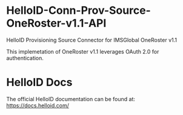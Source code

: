 # HelloID-Conn-Prov-Source-OneRoster-v1.1-API
HelloID Provisioning Source Connector for IMSGlobal OneRoster v1.1

This implemetation of OneRoster v1.1 leverages OAuth 2.0 for authentication.

# HelloID Docs
The official HelloID documentation can be found at: https://docs.helloid.com/
